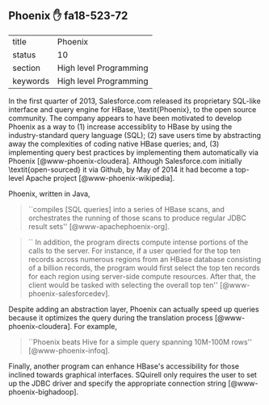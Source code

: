 ## Phoenix :hand: fa18-523-72


|          |                        |
| -------- | ---------------------- |
| title    | Phoenix                | 
| status   | 10                     |
| section  | High level Programming |
| keywords | High level Programming |



In the first quarter of 2013, Salesforce.com released its proprietary
SQL-like interface and query engine for HBase, \textit{Phoenix}, to the open
source community.  The company appears to have been motivated to
develop Phoenix as a way to (1) increase accessiblity to HBase by using
the industry-standard query language (SQL); (2) save users time by
abstracting away the complexities of coding native HBase queries; and,
(3) implementing query best practices by implementing them
automatically via Phoenix [@www-phoenix-cloudera]. Although
Salesforce.com initially \textit{open-sourced} it via Github, by May of 2014
it had become a top-level Apache project [@www-phoenix-wikipedia].

Phoenix, written in Java,

> ``compiles [SQL queries] into a series of HBase scans, and
> orchestrates the running of those scans to produce regular JDBC
> result sets'' [@www-apachephoenix-org].

> `` In addition, the program directs compute intense portions of the
> calls to the server.  For instance, if a user queried for the top
> ten records across numerous regions from an HBase database
> consisting of a billion records, the program would first select the
> top ten records for each region using server-side compute resources.
> After that, the client would be tasked with selecting the overall
> top ten'' [@www-phoenix-salesforcedev].

Despite adding an abstraction layer, Phoenix can actually speed up
queries because it optimizes the query during the translation
process [@www-phoenix-cloudera]. For example,

> ``Phoenix beats Hive for a simple query spanning 10M-100M rows'' [@www-phoenix-infoq].

Finally, another program can enhance HBase's accessibility for those
inclined towards graphical interfaces.  SQuirell only requires the
user to set up the JDBC driver and specify the appropriate connection
string [@www-phoenix-bighadoop].



